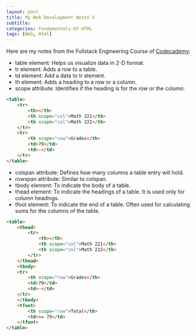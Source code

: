 ```yaml
---
layout: post
title: My Web Development Notes 5
subtitle: 
categories: Fundamentals-Of-HTML
tags: [Web, Html]
---
```


Here are my notes from the Fullstack Engineering Course of [Codecademy](https://www.codecademy.com/):

- table element: Helps us visualize data in 2-D format.
- tr element: Adds a row to a table.
- td element: Add a data to tr element.
- th element: Adds a heading to a row or a column.
- scope attribute: Identifies if the heading is for the row or the column.

```HTML
<table>
    <tr>
        <th></th>
        <th scope="col">Math 221</th>
        <th scope="col">Math 222</th>
    </tr>
    <tr>
        <th scope="row">Grades</th>
        <td>79</td>
        <td>-</td>
    </tr>
</table>
```

- colspan attribute: Defines how many columns a table entry will hold.
- rowspan attribute: Similar to colspan.
- tbody element: To indicate the body of a table.
- thead element: To indicate the headings of a table. It is used only for column headings.
- tfoot element: To indicate the end of a table. Often used for calculating sums for the columns of the table.

```HTML
<table>
    <thead>
        <tr>
            <th></th>
            <th scope="col">Math 221</th>
            <th scope="col">Math 222</th>
        </tr>
    </thead>
    <tbody>
    <tr>
        <th scope="row">Grades</th>
        <td>79</td>
        <td>-</td>
    </tr>
    </tbody>
    <tfoot>
        <th scope="row">Total</th>
        <td>>= 79</td>
    </tfoot>
</table>
```

